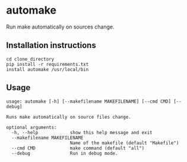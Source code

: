 # automake
Run make automatically on sources change.

## Installation instructions
```
cd clone_directory
pip install -r requirements.txt
install automake /usr/local/bin
```

## Usage
```
usage: automake [-h] [--makefilename MAKEFILENAME] [--cmd CMD] [--debug]

Runs make automatically on source files change.

optional arguments:
  -h, --help            show this help message and exit
  --makefilename MAKEFILENAME
                        Name of the makefile (default "Makefile")
  --cmd CMD             make command (default "all")
  --debug               Run in debug mode.
```
